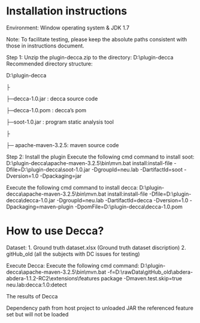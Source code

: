 # Installation instructions

Environment: Window operating system  & JDK 1.7

Note: To facilitate testing, please keep the absolute paths consistent with those in instructions document.

Step 1: Unzip the plugin-decca.zip to the directory: D:\plugin-decca
Recommended directory structure:

D:\plugin-decca

├

├─decca-1.0.jar : decca source code

├─decca-1.0.pom : decca’s pom 

├─soot-1.0.jar : program static analysis tool

├

├─ apache-maven-3.2.5: maven source code

Step 2: Install the plugin
Execute the following cmd command to install soot:
D:\plugin-decca\apache-maven-3.2.5\bin\mvn.bat install:install-file  -Dfile=D:\plugin-decca\soot-1.0.jar  -DgroupId=neu.lab  -DartifactId=soot -Dversion=1.0 -Dpackaging=jar


Execute the following cmd command to install decca:
D:\plugin-decca\apache-maven-3.2.5\bin\mvn.bat install:install-file  -Dfile=D:\plugin-decca\decca-1.0.jar  -DgroupId=neu.lab  -DartifactId=decca -Dversion=1.0 -Dpackaging=maven-plugin -DpomFile=D:\plugin-decca\decca-1.0.pom



# How to use Decca?

Dataset: 1. Ground truth dataset.xlsx (Ground truth dataset discription)
         2. gitHub_old (all the subjects with DC issues for testing)

Execute Decca:
Execute the following cmd command:
D:\plugin-decca\apache-maven-3.2.5\bin\mvn.bat -f=D:\rawData\gitHub_old\abdera-abdera-1.1.2-RC2\extensions\features package -Dmaven.test.skip=true neu.lab:decca:1.0:detect


The results of Decca

<project project="Project name" projectInfo=" Absolute path of the project">
  <conflicts>
    <conflictJar groupId-artifactId="Conflicting JAR name" versions="Version No." riskLevel="Warning level"">
      <versions>
        <version versionId="Unloaded conflicting version" loaded="false">
          <path>Dependency path from host project to unloaded JAR</path>
        </version>
      </versions>
      <RiskMethods tip="method that may be used but will not be loaded !">
        <RiskMthd>the referenced feature set but will not be loaded</RiskMthd>
      </RiskMethods>
    </conflictJar>
  </conflicts>
</project>

